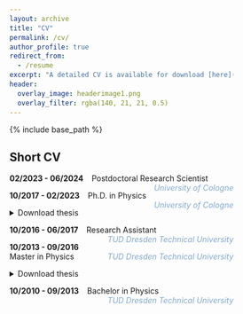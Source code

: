 ```yaml
---
layout: archive
title: "CV"
permalink: /cv/
author_profile: true
redirect_from:
  - /resume
excerpt: "A detailed CV is available for download [here](../files/berkeCV.pdf)."
header:
  overlay_image: headerimage1.png
  overlay_filter: rgba(140, 21, 21, 0.5)
---
```


{% include base_path %}

<style>
* {
  box-sizing: border-box;
} 
</style>


<!-- A detailed CV is [available for download here](../files/berkeCV.pdf) -->



## Short CV

**02/2023 - 06/2024** &ensp; Postdoctoral Research Scientist <span style="float: right; color:#82a8cf"> *University of Cologne* </span>

**10/2017 - 02/2023** &ensp; Ph.D. in Physics <span style="float: right; color:#82a8cf"> *University of Cologne* </span>
<details>
  <summary>Download thesis</summary>
  <!-- <figure style = "border:3px #cccccc solid; width:50%"> -->
  <!-- <img src="../images/PhDcover.png" alt="" style="width:30%; display:block; margin-left:auto; margin-right:auto"> -->
  <!-- </figure> -->
  <div class="row">
  <div class="column60" style="background-color:#fff;">
    <p>I wrote my Ph.D. thesis under the supervision of <a href="https://www.thp.uni-koeln.de/trebst/index.shtml">Simon Trebst</a> (Chair of Computational Condensed Matter Physics).
  The published version of my thesis can be downloaded here:  <a href="https://kups.ub.uni-koeln.de/71997/"> https://kups.ub.uni-koeln.de/71997/</a>. An updated version, including a list of changes, is available <a href="../files/berke_PhDthesis.pdf"> here </a> and the cover  <a href="../files/berke_PhDcover.pdf"> here </a>.  For an overview of all publications resulting from the research I conducted during my Ph.D., see my  <a href="https://orcid.org/0000-0002-6228-9933">Orcid page</a>.</p>
  </div>
  <div class="column40" style="background-color:#fff;">
  <a href="../files/berke_PhDthesis.pdf">
    <img src="../images/PhDcover.png" alt="" style="width:80%; display:block; margin-left:auto; margin-right:auto">
  </a>
  </div>
</div>
</details>

**10/2016 - 06/2017** &ensp; Research Assistant <span style="float: right; color:#82a8cf"> *TUD Dresden Technical University* </span>

**10/2013 - 09/2016** &ensp;  Master in Physics <span style="float: right; color:#82a8cf"> *TUD Dresden Technical University* </span>
<details>
  <summary>Download thesis</summary>
  I wrote my Master's thesis under the supervision of  <a href="https://tu-dresden.de/mn/physik/itp/cmt">Carsten Timm</a> (Chair of Theory of Condensed Matter) about the stability of the Weyl semimetal phase on the pyrochlore lattice. The thesis (in german) can be downloaded from <a href="../files/berke_masterthesis.pdf">here</a>. The main results of the thesis have been published in <a href="https://iopscience.iop.org/article/10.1088/1367-2630/aab881">New J. Phys. 20, 043057 (2018)</a>
</details>

**10/2010 - 09/2013** &ensp; Bachelor in Physics  <span style="float: right; color:#82a8cf"> *TUD Dresden Technical University* </span>